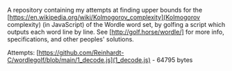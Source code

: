 A repository containing my attempts at finding upper bounds for the [https://en.wikipedia.org/wiki/Kolmogorov_complexity](Kolmogorov complexity) (in JavaScript) of the Wordle word set, by golfing a script which outputs each word line by line.
See [http://golf.horse/wordle/] for more info, specifications, and other peoples' solutions.

Attempts:
[https://github.com/Reinhardt-C/wordlegolf/blob/main/1_decode.js](1_decode.js) - 64795 bytes
